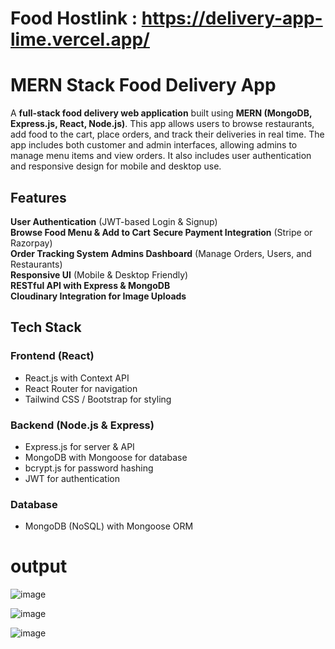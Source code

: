 # Food Hostlink : https://delivery-app-lime.vercel.app/

# MERN Stack Food Delivery App 

A **full-stack food delivery web application** built using **MERN (MongoDB, Express.js, React, Node.js)**. This app allows users to browse restaurants, add food to the cart, place orders, and track their deliveries in real time. The app includes both customer and admin interfaces, allowing admins to manage menu items and view orders. It also includes user authentication and responsive design for mobile and desktop use.

## Features

 **User Authentication** (JWT-based Login & Signup)  
 **Browse Food Menu & Add to Cart** 
 **Secure Payment Integration** (Stripe or Razorpay)  
 **Order Tracking System** 
 **Admins Dashboard** (Manage Orders, Users, and Restaurants)  
 **Responsive UI** (Mobile & Desktop Friendly)  
 **RESTful API with Express & MongoDB**  
 **Cloudinary Integration for Image Uploads**  


##  Tech Stack

### **Frontend (React)**
- React.js with Context API
- React Router for navigation
- Tailwind CSS / Bootstrap for styling

### **Backend (Node.js & Express)**
- Express.js for server & API
- MongoDB with Mongoose for database
- bcrypt.js for password hashing
- JWT for authentication

### **Database**
- MongoDB (NoSQL) with Mongoose ORM


# output
![image](https://github.com/user-attachments/assets/67087c15-c88c-4d76-b51b-9fc494b5cdd9)


![image](https://github.com/user-attachments/assets/88f6e1e4-b34f-4df8-a64c-5b5e41628a61)


![image](https://github.com/user-attachments/assets/d75896af-d4a5-4da8-b374-c2078a057de1)


